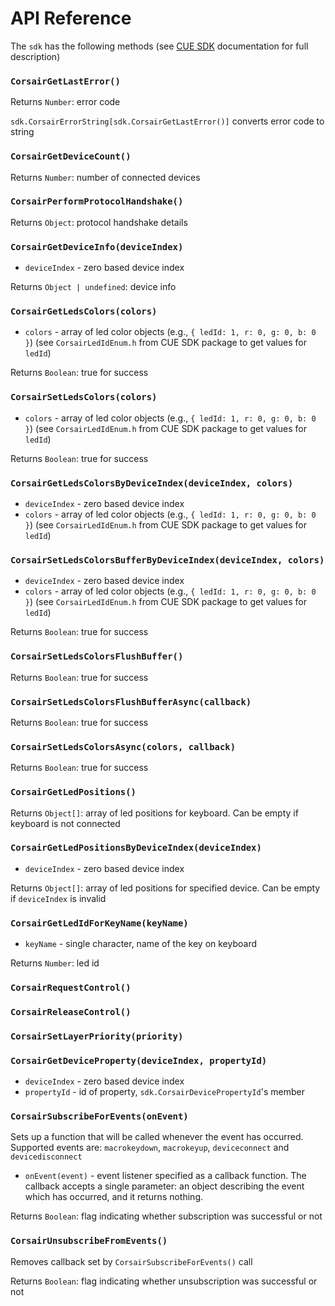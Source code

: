 
# API Reference

The `sdk` has the following methods (see [CUE SDK](https://github.com/CorsairOfficial/cue-sdk) documentation for full description)

### `CorsairGetLastError()`

Returns `Number`: error code

`sdk.CorsairErrorString[sdk.CorsairGetLastError()]` converts error code to string

### `CorsairGetDeviceCount()`

Returns `Number`: number of connected devices

### `CorsairPerformProtocolHandshake()`

Returns `Object`: protocol handshake details

### `CorsairGetDeviceInfo(deviceIndex)`

* `deviceIndex` - zero based device index

Returns `Object | undefined`: device info

### `CorsairGetLedsColors(colors)`

* `colors` - array of led color objects (e.g., `{ ledId: 1, r: 0, g: 0, b: 0 }`) (see `CorsairLedIdEnum.h` from CUE SDK package to get values for `ledId`)

Returns `Boolean`: true for success

### `CorsairSetLedsColors(colors)`

* `colors` - array of led color objects (e.g., `{ ledId: 1, r: 0, g: 0, b: 0 }`) (see `CorsairLedIdEnum.h` from CUE SDK package to get values for `ledId`)

Returns `Boolean`: true for success

### `CorsairGetLedsColorsByDeviceIndex(deviceIndex, colors)`

* `deviceIndex` - zero based device index
* `colors` - array of led color objects (e.g., `{ ledId: 1, r: 0, g: 0, b: 0 }`) (see `CorsairLedIdEnum.h` from CUE SDK package to get values for `ledId`)

### `CorsairSetLedsColorsBufferByDeviceIndex(deviceIndex, colors)`

* `deviceIndex` - zero based device index
* `colors` - array of led color objects (e.g., `{ ledId: 1, r: 0, g: 0, b: 0 }`) (see `CorsairLedIdEnum.h` from CUE SDK package to get values for `ledId`)

Returns `Boolean`: true for success

### `CorsairSetLedsColorsFlushBuffer()`

Returns `Boolean`: true for success

### `CorsairSetLedsColorsFlushBufferAsync(callback)`

Returns `Boolean`: true for success

### `CorsairSetLedsColorsAsync(colors, callback)`

Returns `Boolean`: true for success

### `CorsairGetLedPositions()`

Returns `Object[]`: array of led positions for keyboard. Can be empty if keyboard is not connected

### `CorsairGetLedPositionsByDeviceIndex(deviceIndex)`

* `deviceIndex` - zero based device index

Returns `Object[]`: array of led positions for specified device. Can be empty if `deviceIndex` is invalid

### `CorsairGetLedIdForKeyName(keyName)`

* `keyName` - single character, name of the key on keyboard

Returns `Number`: led id

### `CorsairRequestControl()`

### `CorsairReleaseControl()`

### `CorsairSetLayerPriority(priority)`

### `CorsairGetDeviceProperty(deviceIndex, propertyId)`

* `deviceIndex` - zero based device index
* `propertyId` - id of property, `sdk.CorsairDevicePropertyId`'s member

### `CorsairSubscribeForEvents(onEvent)`
Sets up a function that will be called whenever the event has occurred. Supported events are: `macrokeydown`, `macrokeyup`, `deviceconnect` and `devicedisconnect`

* `onEvent(event)` - event listener specified as a callback function. The callback accepts a single parameter: an object describing the event which has occurred, and it returns nothing.

Returns `Boolean`: flag indicating whether subscription was successful or not

### `CorsairUnsubscribeFromEvents()`

Removes callback set by `CorsairSubscribeForEvents()` call

Returns `Boolean`: flag indicating whether unsubscription was successful or not